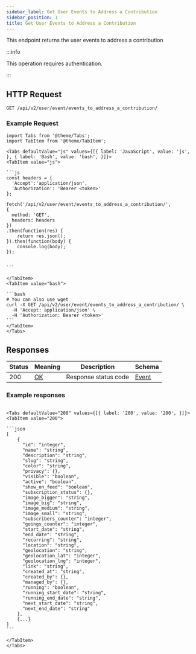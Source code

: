 ```yaml
---
sidebar_label: Get User Events to Address a Contribution
sidebar_position: 1
title: Get User Events to Address a Contribution
---
```


This endpoint returns the user events to address a contribution

:::info

This operation requires authentication.

:::

## HTTP Request

`GET /api/v2/user/event/events_to_address_a_contribution/`

### Example Request

````mdx-code-block
import Tabs from '@theme/Tabs';
import TabItem from '@theme/TabItem';

<Tabs defaultValue="js" values={[{ label: 'JavaScript', value: 'js', }, { label: 'Bash', value: 'bash', }]}>
<TabItem value="js">

```js
const headers = {
  'Accept':'application/json',
  'Authorization': 'Bearer <token>'
};

fetch('/api/v2/user/event/events_to_address_a_contribution/',
{
  method: 'GET',
  headers: headers
})
.then(function(res) {
    return res.json();
}).then(function(body) {
    console.log(body);
});


```

</TabItem>
<TabItem value="bash">

```bash
# You can also use wget
curl -X GET /api/v2/user/event/events_to_address_a_contribution/ \
  -H 'Accept: application/json' \
  -H 'Authorization: Bearer <token>'
```
</TabItem>
</Tabs>
````

## Responses

|Status|Meaning|Description| Schema                                       |
|---|---|---|----------------------------------------------|
|200|[OK](https://tools.ietf.org/html/rfc7231#section-6.3.1)|Response status code| [Event](/docs/apireference/v2/schemas/event) |

### Example responses


````mdx-code-block

<Tabs defaultValue="200" values={[{ label: '200', value: '200', }]}>
<TabItem value="200">

```json
[
    {
      "id": "integer",
      "name": "string",
      "description": "string",
      "slug": "string",
      "color": "string",
      "privacy": {},
      "visible": "boolean",
      "active": "boolean",
      "show_on_feed": "boolean",
      "subscription_status": {},
      "image_bigger": "string",
      "image_big": "string",
      "image_medium": "string",
      "image_small": "string",
      "subscribers_counter": "integer",
      "goings_counter": "integer",
      "start_date": "string",
      "end_date": "string",
      "recurring": "string",
      "location": "string",
      "geolocation": "string",
      "geolocation_lat": "integer",
      "geolocation_lng": "integer",
      "link": "string",
      "created_at": "string",
      "created_by": {},
      "managed_by": {},
      "running": "boolean",
      "running_start_date": "string",
      "running_end_date": "string",
      "next_start_date": "string",
      "next_end_date": "string"
    },
    {...}
]
```

</TabItem>
</Tabs>
````




